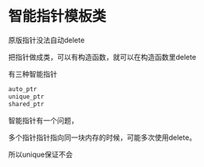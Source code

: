 # 智能指针模板类

原版指针没法自动delete

把指针做成类，可以有构造函数，就可以在构造函数里delete

有三种智能指针

```c++
auto_ptr
unique_ptr
shared_ptr
```

智能指针有一个问题，

多个指针指针指向同一块内存的时候，可能多次使用delete。

所以unique保证不会